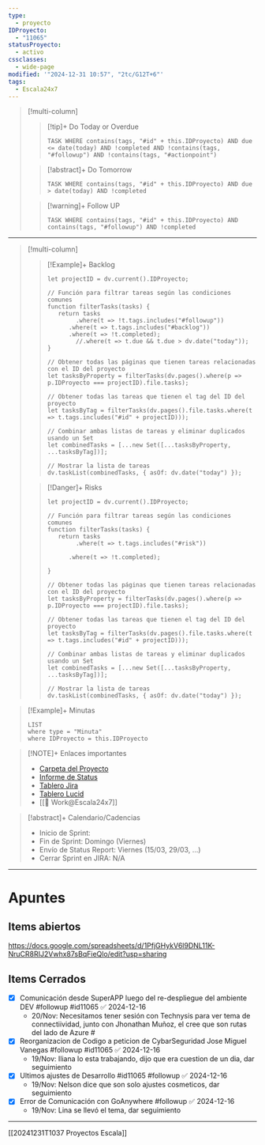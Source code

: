 ```yaml
---
type:
  - proyecto
IDProyecto:
  - "11065"
statusProyecto:
  - activo
cssclasses:
  - wide-page
modified: '"2024-12-31 10:57", "2tc/G12T+6"'
tags:
  - Escala24x7
---
```


> [!multi-column]
>
>> [!tip]+ Do Today or Overdue
>> ```dataview
>> TASK WHERE contains(tags, "#id" + this.IDProyecto) AND due <= date(today) AND !completed AND !contains(tags, "#followup") AND !contains(tags, "#actionpoint")
>>```
>
>> [!abstract]+ Do Tomorrow
>> ```dataview
>>TASK WHERE contains(tags, "#id" + this.IDProyecto) AND due > date(today) AND !completed
>>```
>
>> [!warning]+ Follow UP
>> ```dataview
>>TASK WHERE contains(tags, "#id" + this.IDProyecto) AND contains(tags, "#followup") AND !completed
>>```

--- 

> [!multi-column]
> 
>>[!Example]+ Backlog
>> ```dataviewjs
>> let projectID = dv.current().IDProyecto;
>>
>> // Función para filtrar tareas según las condiciones comunes
>> function filterTasks(tasks) {
>>    return tasks
>>         .where(t => !t.tags.includes("#followup"))
>>       .where(t => t.tags.includes("#backlog"))
>>       .where(t => !t.completed);
>>         //.where(t => t.due && t.due > dv.date("today"));
>>}
>> 
>> // Obtener todas las páginas que tienen tareas relacionadas con el ID del proyecto
>>let tasksByProperty = filterTasks(dv.pages().where(p => p.IDProyecto === projectID).file.tasks);
>> 
>> // Obtener todas las tareas que tienen el tag del ID del proyecto
>>let tasksByTag = filterTasks(dv.pages().file.tasks.where(t => t.tags.includes("#id" + projectID)));
>> 
>>// Combinar ambas listas de tareas y eliminar duplicados usando un Set
>> let combinedTasks = [...new Set([...tasksByProperty, ...tasksByTag])];
>> 
>>// Mostrar la lista de tareas
>> dv.taskList(combinedTasks, { asOf: dv.date("today") });
>>```
>
>>[!Danger]+ Risks
>> ```dataviewjs
>> let projectID = dv.current().IDProyecto;
>>
>> // Función para filtrar tareas según las condiciones comunes
>> function filterTasks(tasks) {
>>    return tasks
>>         .where(t => t.tags.includes("#risk"))
>> 
>>       .where(t => !t.completed);
>> 
>>}
>> 
>> // Obtener todas las páginas que tienen tareas relacionadas con el ID del proyecto
>>let tasksByProperty = filterTasks(dv.pages().where(p => p.IDProyecto === projectID).file.tasks);
>> 
>> // Obtener todas las tareas que tienen el tag del ID del proyecto
>>let tasksByTag = filterTasks(dv.pages().file.tasks.where(t => t.tags.includes("#id" + projectID)));
>> 
>>// Combinar ambas listas de tareas y eliminar duplicados usando un Set
>> let combinedTasks = [...new Set([...tasksByProperty, ...tasksByTag])];
>> 
>>// Mostrar la lista de tareas
>> dv.taskList(combinedTasks, { asOf: dv.date("today") });
>>```

> [!Example]+ Minutas
> ```dataview
> LIST
> where type = "Minuta"
> where IDProyecto = this.IDProyecto
> ```

> [!NOTE]+ Enlaces importantes
> 
> - [Carpeta del Proyecto](https://drive.google.com/drive/folders/1iaRCmBPOL5A-4f7GA1GUQtvYlC0cMqFK?usp=drive_link)
> - [Informe de Status](https://docs.google.com/presentation/d/1Rr4Kg0bZDKAAzw5VDje7zP-uvwWfhmmX3nbdEoelST0/edit?usp=sharing)
> - [Tablero Jira](https://escala24x7.atlassian.net/jira/software/c/projects/DACR/boards/733)
> - [Tablero Lucid](https://lucid.app/lucidspark/841a6a6f-4bde-4cc3-b43b-6ea34a6b5229/edit?viewport_loc=-21139%2C-28755%2C20201%2C10578%2C0_0&invitationId=inv_fee142cb-a741-453f-9163-fe6a90650c7e)
> - [[👷 Work@Escala24x7]]


> [!abstract]+ Calendario/Cadencias
> - Inicio de Sprint:  
> - Fin de Sprint: Domingo (Viernes)
> - Envío de Status Report: Viernes (15/03, 29/03, ...)
> - Cerrar Sprint en JIRA: N/A

---- 
# Apuntes

## Items abiertos

https://docs.google.com/spreadsheets/d/1PfjGHykV6l9DNL11K-NruCR8RIJ2Vwhx87sBqFieQlo/edit?usp=sharing



## Items Cerrados
- [x] Comunicación desde SuperAPP luego del re-despliegue del ambiente DEV #followup #id11065 ✅ 2024-12-16
	- 20/Nov: Necesitamos tener sesión con Technysis para ver tema de connectiividad, junto con Jhonathan Muñoz, el cree que son rutas del lado de Azure #
- [x] Reorganizacion de Codigo a peticion de CybarSeguridad Jose Miguel Vanegas #followup #id11065 ✅ 2024-12-16
	-  19/Nov: Iliana lo esta trabajando, dijo que era cuestion de un dia, dar seguimiento 
- [x] Ultimos ajustes de Desarrollo #id11065 #followup ✅ 2024-12-16
	- 19/Nov: Nelson dice que son solo ajustes cosmeticos, dar seguimiento 
- [x] Error de Comunicación con GoAnywhere #followup ✅ 2024-12-16
	- 19/Nov: Lina se llevó el tema, dar seguimiento



--------
[[20241231T1037 Proyectos Escala]]

